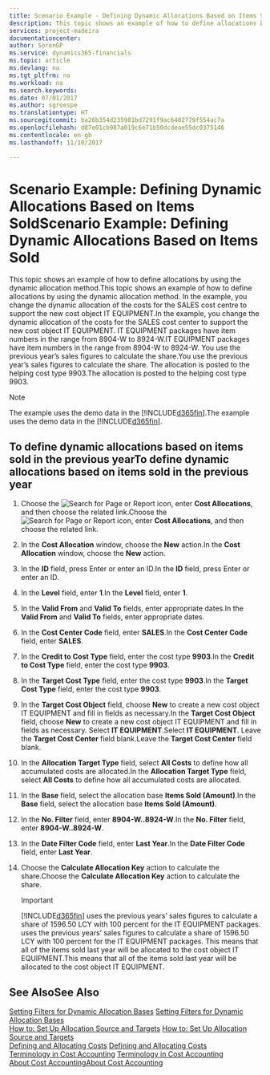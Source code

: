 ```yaml
---
title: Scenario Example - Defining Dynamic Allocations Based on Items Sold | Microsoft Docs
description: This topic shows an example of how to define allocations by using the dynamic allocation method.
services: project-madeira
documentationcenter: 
author: SorenGP
ms.service: dynamics365-financials
ms.topic: article
ms.devlang: na
ms.tgt_pltfrm: na
ms.workload: na
ms.search.keywords: 
ms.date: 07/01/2017
ms.author: sgroespe
ms.translationtype: HT
ms.sourcegitcommit: ba26b354d235981bd7291f9ac6402779f554ac7a
ms.openlocfilehash: d87e01cb987a019c6e71b50dcdeae55dc0375146
ms.contentlocale: en-gb
ms.lasthandoff: 11/10/2017

---
```

# <a name="scenario-example-defining-dynamic-allocations-based-on-items-sold"></a><span data-ttu-id="52dad-103">Scenario Example: Defining Dynamic Allocations Based on Items Sold</span><span class="sxs-lookup"><span data-stu-id="52dad-103">Scenario Example: Defining Dynamic Allocations Based on Items Sold</span></span>
<span data-ttu-id="52dad-104">This topic shows an example of how to define allocations by using the dynamic allocation method.</span><span class="sxs-lookup"><span data-stu-id="52dad-104">This topic shows an example of how to define allocations by using the dynamic allocation method.</span></span> <span data-ttu-id="52dad-105">In the example, you change the dynamic allocation of the costs for the SALES cost centre to support the new cost object IT EQUIPMENT.</span><span class="sxs-lookup"><span data-stu-id="52dad-105">In the example, you change the dynamic allocation of the costs for the SALES cost center to support the new cost object IT EQUIPMENT.</span></span> <span data-ttu-id="52dad-106">IT EQUIPMENT packages have item numbers in the range from 8904-W to 8924-W.</span><span class="sxs-lookup"><span data-stu-id="52dad-106">IT EQUIPMENT packages have item numbers in the range from 8904-W to 8924-W.</span></span> <span data-ttu-id="52dad-107">You use the previous year’s sales figures to calculate the share.</span><span class="sxs-lookup"><span data-stu-id="52dad-107">You use the previous year’s sales figures to calculate the share.</span></span> <span data-ttu-id="52dad-108">The allocation is posted to the helping cost type 9903.</span><span class="sxs-lookup"><span data-stu-id="52dad-108">The allocation is posted to the helping cost type 9903.</span></span>  

> [!NOTE]  
>  <span data-ttu-id="52dad-109">The example uses the demo data in the [!INCLUDE[d365fin](includes/d365fin_md.md)].</span><span class="sxs-lookup"><span data-stu-id="52dad-109">The example uses the demo data in the [!INCLUDE[d365fin](includes/d365fin_md.md)].</span></span>  

## <a name="to-define-dynamic-allocations-based-on-items-sold-in-the-previous-year"></a><span data-ttu-id="52dad-110">To define dynamic allocations based on items sold in the previous year</span><span class="sxs-lookup"><span data-stu-id="52dad-110">To define dynamic allocations based on items sold in the previous year</span></span>  

1.  <span data-ttu-id="52dad-111">Choose the ![Search for Page or Report](media/ui-search/search_small.png "Search for Page or Report icon") icon, enter **Cost Allocations**, and then choose the related link.</span><span class="sxs-lookup"><span data-stu-id="52dad-111">Choose the ![Search for Page or Report](media/ui-search/search_small.png "Search for Page or Report icon") icon, enter **Cost Allocations**, and then choose the related link.</span></span>  
2.  <span data-ttu-id="52dad-112">In the **Cost Allocation** window, choose the **New** action.</span><span class="sxs-lookup"><span data-stu-id="52dad-112">In the **Cost Allocation** window, choose the **New** action.</span></span>  
3.  <span data-ttu-id="52dad-113">In the **ID** field, press Enter or enter an ID.</span><span class="sxs-lookup"><span data-stu-id="52dad-113">In the **ID** field, press Enter or enter an ID.</span></span>  
4.  <span data-ttu-id="52dad-114">In the **Level** field, enter **1**.</span><span class="sxs-lookup"><span data-stu-id="52dad-114">In the **Level** field, enter **1**.</span></span>  
5.  <span data-ttu-id="52dad-115">In the **Valid From** and **Valid To** fields, enter appropriate dates.</span><span class="sxs-lookup"><span data-stu-id="52dad-115">In the **Valid From** and **Valid To** fields, enter appropriate dates.</span></span>  
6.  <span data-ttu-id="52dad-116">In the **Cost Center Code** field, enter **SALES**.</span><span class="sxs-lookup"><span data-stu-id="52dad-116">In the **Cost Center Code** field, enter **SALES**.</span></span>  
7.  <span data-ttu-id="52dad-117">In the **Credit to Cost Type** field, enter the cost type **9903**.</span><span class="sxs-lookup"><span data-stu-id="52dad-117">In the **Credit to Cost Type** field, enter the cost type **9903**.</span></span>  
8.  <span data-ttu-id="52dad-118">In the **Target Cost Type** field, enter the cost type **9903**.</span><span class="sxs-lookup"><span data-stu-id="52dad-118">In the **Target Cost Type** field, enter the cost type **9903**.</span></span>  
9. <span data-ttu-id="52dad-119">In the **Target Cost Object** field, choose **New** to create a new cost object IT EQUIPMENT and fill in fields as necessary.</span><span class="sxs-lookup"><span data-stu-id="52dad-119">In the **Target Cost Object** field, choose **New** to create a new cost object IT EQUIPMENT and fill in fields as necessary.</span></span> <span data-ttu-id="52dad-120">Select **IT EQUIPMENT**.</span><span class="sxs-lookup"><span data-stu-id="52dad-120">Select **IT EQUIPMENT**.</span></span> <span data-ttu-id="52dad-121">Leave the **Target Cost Center** field blank.</span><span class="sxs-lookup"><span data-stu-id="52dad-121">Leave the **Target Cost Center** field blank.</span></span>  
10. <span data-ttu-id="52dad-122">In the **Allocation Target Type** field, select **All Costs** to define how all accumulated costs are allocated.</span><span class="sxs-lookup"><span data-stu-id="52dad-122">In the **Allocation Target Type** field, select **All Costs** to define how all accumulated costs are allocated.</span></span>  
11. <span data-ttu-id="52dad-123">In the **Base** field, select the allocation base **Items Sold (Amount)**.</span><span class="sxs-lookup"><span data-stu-id="52dad-123">In the **Base** field, select the allocation base **Items Sold (Amount)**.</span></span>  
12. <span data-ttu-id="52dad-124">In the **No. Filter** field, enter **8904-W..8924-W**.</span><span class="sxs-lookup"><span data-stu-id="52dad-124">In the **No. Filter** field, enter **8904-W..8924-W**.</span></span>  
13. <span data-ttu-id="52dad-125">In the **Date Filter Code** field, enter **Last Year**.</span><span class="sxs-lookup"><span data-stu-id="52dad-125">In the **Date Filter Code** field, enter **Last Year**.</span></span>  
14. <span data-ttu-id="52dad-126">Choose the **Calculate Allocation Key** action to calculate the share.</span><span class="sxs-lookup"><span data-stu-id="52dad-126">Choose the **Calculate Allocation Key** action to calculate the share.</span></span>  

    > [!IMPORTANT]  
    >  [!INCLUDE[d365fin](includes/d365fin_md.md)]<span data-ttu-id="52dad-127"> uses the previous years’ sales figures to calculate a share of 1596.50 LCY with 100 percent for the IT EQUIPMENT packages.</span><span class="sxs-lookup"><span data-stu-id="52dad-127"> uses the previous years’ sales figures to calculate a share of 1596.50 LCY with 100 percent for the IT EQUIPMENT packages.</span></span> <span data-ttu-id="52dad-128">This means that all of the items sold last year will be allocated to the cost object IT EQUIPMENT.</span><span class="sxs-lookup"><span data-stu-id="52dad-128">This means that all of the items sold last year will be allocated to the cost object IT EQUIPMENT.</span></span>  

## <a name="see-also"></a><span data-ttu-id="52dad-129">See Also</span><span class="sxs-lookup"><span data-stu-id="52dad-129">See Also</span></span>  
 <span data-ttu-id="52dad-130">[Setting Filters for Dynamic Allocation Bases](finance-setting-filters-for-dynamic-allocation-bases.md) </span><span class="sxs-lookup"><span data-stu-id="52dad-130">[Setting Filters for Dynamic Allocation Bases](finance-setting-filters-for-dynamic-allocation-bases.md) </span></span>  
 <span data-ttu-id="52dad-131">[How to: Set Up Allocation Source and Targets](finance-how-to-set-up-allocation-source-and-targets.md) </span><span class="sxs-lookup"><span data-stu-id="52dad-131">[How to: Set Up Allocation Source and Targets](finance-how-to-set-up-allocation-source-and-targets.md) </span></span>  
 <span data-ttu-id="52dad-132">[Defining and Allocating Costs](finance-define-and-allocate-costs.md) </span><span class="sxs-lookup"><span data-stu-id="52dad-132">[Defining and Allocating Costs](finance-define-and-allocate-costs.md) </span></span>  
 <span data-ttu-id="52dad-133">[Terminology in Cost Accounting](finance-terminology-in-cost-accounting.md) </span><span class="sxs-lookup"><span data-stu-id="52dad-133">[Terminology in Cost Accounting](finance-terminology-in-cost-accounting.md) </span></span>  
 [<span data-ttu-id="52dad-134">About Cost Accounting</span><span class="sxs-lookup"><span data-stu-id="52dad-134">About Cost Accounting</span></span>](finance-about-cost-accounting.md)

